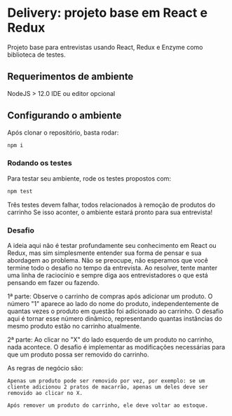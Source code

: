 # Delivery: projeto base em React e Redux

Projeto base para entrevistas usando React, Redux e Enzyme como biblioteca de testes.

## Requerimentos de ambiente

NodeJS > 12.0
IDE ou editor opcional

## Configurando o ambiente

Após clonar o repositório, basta rodar:

```bash
npm i
```

### Rodando os testes

Para testar seu ambiente, rode os testes propostos com:

```bash
npm test
```

Três testes devem falhar, todos relacionados à remoção de produtos do carrinho
Se isso aconter, o ambiente estará pronto para sua entrevista!

### Desafio

A ideia aqui não é testar profundamente seu conhecimento em React ou Redux, mas sim simplesmente entender sua forma de pensar e sua abordagem ao problema. Não se preocupe, não esperamos que você termine todo o desafio no tempo da entrevista. Ao resolver, tente manter uma linha de raciocínio e sempre diga aos entrevistadores o que está pensando em fazer ou fazendo.

1ª parte:
Observe o carrinho de compras após adicionar um produto. O número "1" aparece ao lado do nome do produto, independentemente de quantas vezes o produto em questão foi adicionado ao carrinho. O desafio aqui é tornar esse número dinâmico, representando quantas instâncias do mesmo produto estão no carrinho atualmente.

2ª parte:
Ao clicar no "X" do lado esquerdo de um produto no carrinho, nada acontece.
O desafio é implementar as modificações necessárias para que um produto possa ser removido do carrinho.

As regras de negócio são:

	Apenas um produto pode ser removido por vez, por exemplo: se um cliente adicionou 2 pratos de macarrão, apenas um deles deve ser removido ao clicar no X.

	Após remover um produto do carrinho, ele deve voltar ao estoque.